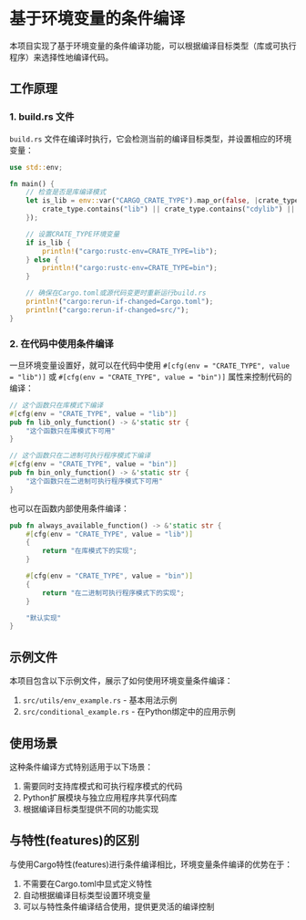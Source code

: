 # 基于环境变量的条件编译

本项目实现了基于环境变量的条件编译功能，可以根据编译目标类型（库或可执行程序）来选择性地编译代码。

## 工作原理

### 1. build.rs 文件

`build.rs` 文件在编译时执行，它会检测当前的编译目标类型，并设置相应的环境变量：

```rust
use std::env;

fn main() {
    // 检查是否是库编译模式
    let is_lib = env::var("CARGO_CRATE_TYPE").map_or(false, |crate_type| {
        crate_type.contains("lib") || crate_type.contains("cdylib") || crate_type.contains("rlib")
    });

    // 设置CRATE_TYPE环境变量
    if is_lib {
        println!("cargo:rustc-env=CRATE_TYPE=lib");
    } else {
        println!("cargo:rustc-env=CRATE_TYPE=bin");
    }

    // 确保在Cargo.toml或源代码变更时重新运行build.rs
    println!("cargo:rerun-if-changed=Cargo.toml");
    println!("cargo:rerun-if-changed=src/");
}
```

### 2. 在代码中使用条件编译

一旦环境变量设置好，就可以在代码中使用 `#[cfg(env = "CRATE_TYPE", value = "lib")]` 或 `#[cfg(env = "CRATE_TYPE", value = "bin")]` 属性来控制代码的编译：

```rust
// 这个函数只在库模式下编译
#[cfg(env = "CRATE_TYPE", value = "lib")]
pub fn lib_only_function() -> &'static str {
    "这个函数只在库模式下可用"
}

// 这个函数只在二进制可执行程序模式下编译
#[cfg(env = "CRATE_TYPE", value = "bin")]
pub fn bin_only_function() -> &'static str {
    "这个函数只在二进制可执行程序模式下可用"
}
```

也可以在函数内部使用条件编译：

```rust
pub fn always_available_function() -> &'static str {
    #[cfg(env = "CRATE_TYPE", value = "lib")]
    {
        return "在库模式下的实现";
    }

    #[cfg(env = "CRATE_TYPE", value = "bin")]
    {
        return "在二进制可执行程序模式下的实现";
    }

    "默认实现"
}
```

## 示例文件

本项目包含以下示例文件，展示了如何使用环境变量条件编译：

1. `src/utils/env_example.rs` - 基本用法示例
2. `src/conditional_example.rs` - 在Python绑定中的应用示例

## 使用场景

这种条件编译方式特别适用于以下场景：

1. 需要同时支持库模式和可执行程序模式的代码
2. Python扩展模块与独立应用程序共享代码库
3. 根据编译目标类型提供不同的功能实现

## 与特性(features)的区别

与使用Cargo特性(features)进行条件编译相比，环境变量条件编译的优势在于：

1. 不需要在Cargo.toml中显式定义特性
2. 自动根据编译目标类型设置环境变量
3. 可以与特性条件编译结合使用，提供更灵活的编译控制